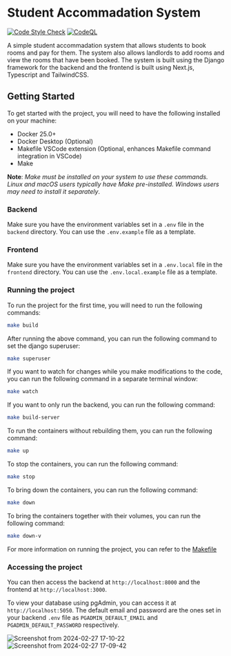 
# Student Accommadation System

[![Code Style Check](https://github.com/SirSanctified/student-accommodation-api/actions/workflows/check-formating.yaml/badge.svg)](https://github.com/SirSanctified/student-accommodation-api/actions/workflows/check-formating.yaml)
[![CodeQL](https://github.com/SirSanctified/student-accommodation-api/actions/workflows/github-code-scanning/codeql/badge.svg)](https://github.com/SirSanctified/student-accommodation-api/actions/workflows/github-code-scanning/codeql)

A simple student accommadation system that allows students to book rooms and pay for them. The system also allows landlords to add rooms and view the rooms that have been booked. The system is built using the Django framework for the backend and the frontend is built using Next.js, Typescript and TailwindCSS.

## Getting Started

To get started with the project, you will need to have the following installed on your machine:

- Docker 25.0+
- Docker Desktop (Optional)
- Makefile VSCode extension (Optional, enhances Makefile command integration in VSCode)
- Make

**Note**: *Make must be installed on your system to use these commands. Linux and macOS users typically have Make pre-installed. Windows users may need to install it separately*.  

### Backend

Make sure you have the environment variables set in a `.env` file in the `backend` directory. You can use the `.env.example` file as a template.

### Frontend

Make sure you have the environment variables set in a `.env.local` file in the `frontend` directory. You can use the `.env.local.example` file as a template.

### Running the project

To run the project for the first time, you will need to run the following commands:

```bash
make build
```

After running the above command, you can run the following command to set the django superuser:

```bash
make superuser
```

If you want to watch for changes while you make modifications to the code, you can run the following command in a separate terminal window:

```bash
make watch
```

If you want to only run the backend, you can run the following command:

```bash
make build-server
```

To run the containers without rebuilding them, you can run the following command:

```bash
make up
```

To stop the containers, you can run the following command:

```bash
make stop
```

To bring down the containers, you can run the following command:

```bash
make down
```

To bring the containers together with their volumes, you can run the following command:

```bash
make down-v
```

For more information on running the project, you can refer to the [Makefile](https://github.com/SirSanctified/student-accommodation-api/blob/main/Makefile)

### Accessing the project

You can then access the backend at `http://localhost:8000` and the frontend at `http://localhost:3000`.

To view your database using pgAdmin, you can access it at `http://localhost:5050`. The default email and password are the ones set in your backend `.env` file as `PGADMIN_DEFAULT_EMAIL` and `PGADMIN_DEFAULT_PASSWORD` respectively.

![Screenshot from 2024-02-27 17-10-22](https://github.com/SirSanctified/student-accommodation-api/assets/63302923/b5700327-e76f-4c67-8b16-c25ae20dfd89)
![Screenshot from 2024-02-27 17-09-42](https://github.com/SirSanctified/student-accommodation-api/assets/63302923/cd33b92f-48f5-4bbf-8da8-704c3408699e)
